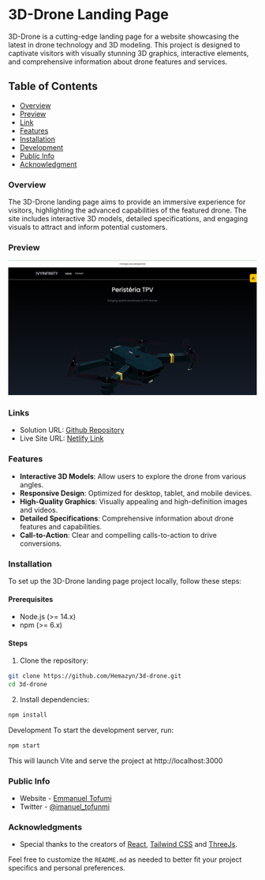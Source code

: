 # 3D-Drone Landing Page

3D-Drone is a cutting-edge landing page for a website showcasing the latest in drone technology and 3D modeling. This project is designed to captivate visitors with visually stunning 3D graphics, interactive elements, and comprehensive information about drone features and services.

## Table of Contents
- [Overview](#overview)
- [Preview](#preview)
- [Link](#link)
- [Features](#features)
- [Installation](#installation)
- [Development](#development)
- [Public Info](#public-info)
- [Acknowledgment](#acknowledgments)

### Overview
The 3D-Drone landing page aims to provide an immersive experience for visitors, highlighting the advanced capabilities of the featured drone. The site includes interactive 3D models, detailed specifications, and engaging visuals to attract and inform potential customers.

### Preview
![](/public/drone.png)

### Links

- Solution URL: [Github Repository](https://github.com/Hemazyn/3d-drone)
- Live Site URL: [Netlify Link](https://devemma-drone.netlify.app)

### Features
- **Interactive 3D Models**: Allow users to explore the drone from various angles.
- **Responsive Design**: Optimized for desktop, tablet, and mobile devices.
- **High-Quality Graphics**: Visually appealing and high-definition images and videos.
- **Detailed Specifications**: Comprehensive information about drone features and capabilities.
- **Call-to-Action**: Clear and compelling calls-to-action to drive conversions.

### Installation
To set up the 3D-Drone landing page project locally, follow these steps:

#### Prerequisites
- Node.js (>= 14.x)
- npm (>= 6.x)
#### Steps
1. Clone the repository:
``` sh
git clone https://github.com/Hemazyn/3d-drone.git
cd 3d-drone
```
2. Install dependencies:
``` sh
npm install
```
Development
To start the development server, run:

``` sh
npm start
```
This will launch Vite and serve the project at http://localhost:3000

### Public Info
- Website - [Emmanuel Tofumi](https://devemma.netlify.app)
- Twitter - [@imanuel_tofunmi](https://twitter.com/imanuel_tofunmi)

### Acknowledgments
- Special thanks to the creators of [React](https://react.dev), [Tailwind CSS](https://tailwindcss.com) and [ThreeJs](https://threejs.org/).

Feel free to customize the `README.md` as needed to better fit your project specifics and personal preferences.
